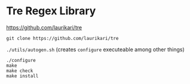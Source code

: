 # Tre Regex Library

https://github.com/laurikari/tre

`git clone https://github.com/laurikari/tre`

`./utils/autogen.sh` (creates `configure` executeable among other things)

```
./configure
make
make check
make install
```
